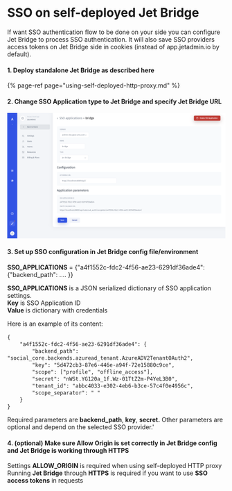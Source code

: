# SSO on self-deployed Jet Bridge

If want SSO authentication flow to be done on your side you can configure Jet Bridge to process SSO authentication. It will also save SSO providers access tokens on Jet Bridge side in cookies \(instead of app.jetadmin.io by default\).

#### 1. Deploy standalone Jet Bridge as described here

{% page-ref page="using-self-deployed-http-proxy.md" %}

#### 2. Change SSO Application type to Jet Bridge and specify Jet Bridge URL

![](../.gitbook/assets/image%20%28342%29.png)



#### 3. Set up SSO configuration in Jet Bridge config file/environment

**SSO\_APPLICATIONS** = {"a4f1552c-fdc2-4f56-ae23-6291df36ade4": {"backend\_path": .... }}

**SSO\_APPLICATIONS** is a JSON serialized dictionary of SSO application settings.   
**Key** is SSO Application ID  
**Value** is dictionary with credentials

  
Here is an example of its content:

```text
{
    "a4f1552c-fdc2-4f56-ae23-6291df36ade4": {
        "backend_path": "social_core.backends.azuread_tenant.AzureADV2TenantOAuth2",
        "key": "5d472cb3-87e6-446e-a94f-72e15880c9ce",
        "scope": ["profile", "offline_access"],
        "secret": "nWSt.YG120a_1f.Wz-01TtZ2m-P4YeL3B0",
        "tenant_id": "abbc4033-e302-4eb6-b3ce-57c4f0e4956c",
        "scope_separator": " "
    }
}
```

Required parameters are **backend\_path**, **key**, **secret.** Other parameters are optional and depend on the selected SSO provider.'

#### 4. \(optional\) Make sure Allow Origin is set correctly in Jet Bridge config and Jet Bridge is working through HTTPS

Settings **ALLOW\_ORIGIN** is required when using self-deployed HTTP proxy  
Running **Jet Bridge** through **HTTPS** is required if you want to use **SSO access tokens** in requests

